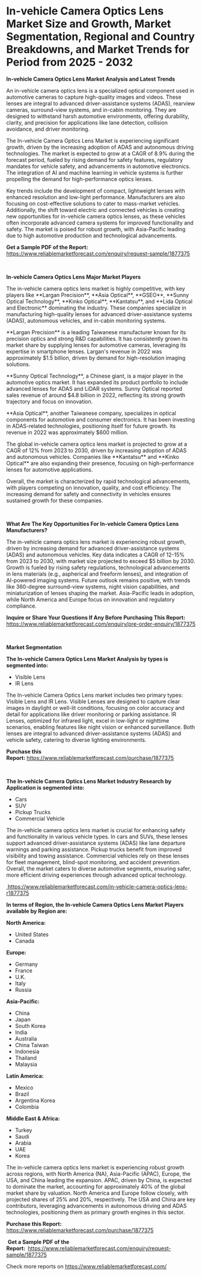 <p><h1>In-vehicle Camera Optics Lens Market Size and Growth, Market Segmentation, Regional and Country Breakdowns, and Market Trends for Period from 2025 -  2032</h1></p><p><strong>In-vehicle Camera Optics Lens Market Analysis and Latest Trends</strong></p>
<p><p>An in-vehicle camera optics lens is a specialized optical component used in automotive cameras to capture high-quality images and videos. These lenses are integral to advanced driver-assistance systems (ADAS), rearview cameras, surround-view systems, and in-cabin monitoring. They are designed to withstand harsh automotive environments, offering durability, clarity, and precision for applications like lane detection, collision avoidance, and driver monitoring.</p><p>The In-vehicle Camera Optics Lens Market is experiencing significant growth, driven by the increasing adoption of ADAS and autonomous driving technologies. The market is expected to grow at a CAGR of 8.9% during the forecast period, fueled by rising demand for safety features, regulatory mandates for vehicle safety, and advancements in automotive electronics. The integration of AI and machine learning in vehicle systems is further propelling the demand for high-performance optics lenses.</p><p>Key trends include the development of compact, lightweight lenses with enhanced resolution and low-light performance. Manufacturers are also focusing on cost-effective solutions to cater to mass-market vehicles. Additionally, the shift toward electric and connected vehicles is creating new opportunities for in-vehicle camera optics lenses, as these vehicles often incorporate advanced camera systems for improved functionality and safety. The market is poised for robust growth, with Asia-Pacific leading due to high automotive production and technological advancements.</p></p>
<p><strong>Get a Sample PDF of the Report:&nbsp;</strong> <a href="https://www.reliablemarketforecast.com/enquiry/request-sample/1877375?utm_campaign=1130&utm_medium=2&utm_source=Github&utm_content=ia&utm_term=24012025&utm_id=in-vehicle-camera-optics-lens">https://www.reliablemarketforecast.com/enquiry/request-sample/1877375</a></p>
<p>&nbsp;</p>
<p><strong>In-vehicle Camera Optics Lens Major Market Players</strong></p>
<p><p>The in-vehicle camera optics lens market is highly competitive, with key players like **Largan Precision**, **Asia Optical**, **GSEO**, **Sunny Optical Technology**, **Kinko Optical**, **Kantatsu**, and **Lida Optical and Electronic** dominating the industry. These companies specialize in manufacturing high-quality lenses for advanced driver-assistance systems (ADAS), autonomous vehicles, and in-cabin monitoring systems.</p><p>**Largan Precision** is a leading Taiwanese manufacturer known for its precision optics and strong R&D capabilities. It has consistently grown its market share by supplying lenses for automotive cameras, leveraging its expertise in smartphone lenses. Largan's revenue in 2022 was approximately $1.5 billion, driven by demand for high-resolution imaging solutions.</p><p>**Sunny Optical Technology**, a Chinese giant, is a major player in the automotive optics market. It has expanded its product portfolio to include advanced lenses for ADAS and LiDAR systems. Sunny Optical reported sales revenue of around $4.8 billion in 2022, reflecting its strong growth trajectory and focus on innovation.</p><p>**Asia Optical**, another Taiwanese company, specializes in optical components for automotive and consumer electronics. It has been investing in ADAS-related technologies, positioning itself for future growth. Its revenue in 2022 was approximately $600 million.</p><p>The global in-vehicle camera optics lens market is projected to grow at a CAGR of 12% from 2023 to 2030, driven by increasing adoption of ADAS and autonomous vehicles. Companies like **Kantatsu** and **Kinko Optical** are also expanding their presence, focusing on high-performance lenses for automotive applications.</p><p>Overall, the market is characterized by rapid technological advancements, with players competing on innovation, quality, and cost efficiency. The increasing demand for safety and connectivity in vehicles ensures sustained growth for these companies.</p></p>
<p>&nbsp;</p>
<p><strong>What Are The Key Opportunities For In-vehicle Camera Optics Lens Manufacturers?</strong></p>
<p><p>The in-vehicle camera optics lens market is experiencing robust growth, driven by increasing demand for advanced driver-assistance systems (ADAS) and autonomous vehicles. Key data indicates a CAGR of 12-15% from 2023 to 2030, with market size projected to exceed $5 billion by 2030. Growth is fueled by rising safety regulations, technological advancements in lens materials (e.g., aspherical and freeform lenses), and integration of AI-powered imaging systems. Future outlook remains positive, with trends like 360-degree surround-view systems, night vision capabilities, and miniaturization of lenses shaping the market. Asia-Pacific leads in adoption, while North America and Europe focus on innovation and regulatory compliance.</p></p>
<p><strong>Inquire or Share Your Questions If Any Before Purchasing This Report:</strong> <a href="https://www.reliablemarketforecast.com/enquiry/pre-order-enquiry/1877375?utm_campaign=1130&utm_medium=2&utm_source=Github&utm_content=ia&utm_term=24012025&utm_id=in-vehicle-camera-optics-lens">https://www.reliablemarketforecast.com/enquiry/pre-order-enquiry/1877375</a></p>
<p>&nbsp;</p>
<p><strong>Market Segmentation</strong></p>
<p><strong>The In-vehicle Camera Optics Lens Market Analysis by types is segmented into:</strong></p>
<p><ul><li>Visible Lens</li><li>IR Lens</li></ul></p>
<p><p>The In-vehicle Camera Optics Lens market includes two primary types: Visible Lens and IR Lens. Visible Lenses are designed to capture clear images in daylight or well-lit conditions, focusing on color accuracy and detail for applications like driver monitoring or parking assistance. IR Lenses, optimized for infrared light, excel in low-light or nighttime scenarios, enabling features like night vision or enhanced surveillance. Both lenses are integral to advanced driver-assistance systems (ADAS) and vehicle safety, catering to diverse lighting environments.</p></p>
<p><strong>Purchase this Report:&nbsp;</strong><a href="https://www.reliablemarketforecast.com/purchase/1877375?utm_campaign=1130&utm_medium=2&utm_source=Github&utm_content=ia&utm_term=24012025&utm_id=in-vehicle-camera-optics-lens">https://www.reliablemarketforecast.com/purchase/1877375</a></p>
<p>&nbsp;</p>
<p><strong>The In-vehicle Camera Optics Lens Market Industry Research by Application is segmented into:</strong></p>
<p><ul><li>Cars</li><li>SUV</li><li>Pickup Trucks</li><li>Commercial Vehicle</li></ul></p>
<p><p>The in-vehicle camera optics lens market is crucial for enhancing safety and functionality in various vehicle types. In cars and SUVs, these lenses support advanced driver-assistance systems (ADAS) like lane departure warnings and parking assistance. Pickup trucks benefit from improved visibility and towing assistance. Commercial vehicles rely on these lenses for fleet management, blind-spot monitoring, and accident prevention. Overall, the market caters to diverse automotive segments, ensuring safer, more efficient driving experiences through advanced optical technology.</p></p>
<p><a href="https://www.reliablemarketforecast.com/in-vehicle-camera-optics-lens-r1877375?utm_campaign=1130&utm_medium=2&utm_source=Github&utm_content=ia&utm_term=24012025&utm_id=in-vehicle-camera-optics-lens">&nbsp;https://www.reliablemarketforecast.com/in-vehicle-camera-optics-lens-r1877375</a></p>
<p><strong>In terms of Region, the In-vehicle Camera Optics Lens Market Players available by Region are:</strong></p>
<p>
    <p> <strong> North America: </strong>
        <ul>
            <li>United States</li>
            <li>Canada</li>
        </ul>
        </p> 
    <p> <strong> Europe: </strong>
        <ul>
            <li>Germany</li>
            <li>France</li>
            <li>U.K.</li>
            <li>Italy</li>
            <li>Russia</li>
        </ul>
        </p> 
    <p> <strong> Asia-Pacific: </strong>
        <ul>
            <li>China</li>
            <li>Japan</li>
            <li>South Korea</li>
            <li>India</li>
            <li>Australia</li>
            <li>China Taiwan</li>
            <li>Indonesia</li>
            <li>Thailand</li>
            <li>Malaysia</li>
        </ul>
        </p> 
    <p> <strong> Latin America: </strong>
        <ul>
            <li>Mexico</li>
            <li>Brazil</li>
            <li>Argentina Korea</li>
            <li>Colombia</li>
        </ul>
        </p> 
    <p> <strong> Middle East & Africa: </strong>
        <ul>
            <li>Turkey</li>
            <li>Saudi</li>
            <li>Arabia</li>
            <li>UAE</li>
            <li>Korea</li>
        </ul>
    </p>
    </p>
<p><p>The in-vehicle camera optics lens market is experiencing robust growth across regions, with North America (NA), Asia-Pacific (APAC), Europe, the USA, and China leading the expansion. APAC, driven by China, is expected to dominate the market, accounting for approximately 40% of the global market share by valuation. North America and Europe follow closely, with projected shares of 25% and 20%, respectively. The USA and China are key contributors, leveraging advancements in autonomous driving and ADAS technologies, positioning them as primary growth engines in this sector.</p></p>
<p><strong>Purchase this Report: </strong><a href="https://www.reliablemarketforecast.com/purchase/1877375?utm_campaign=1130&utm_medium=2&utm_source=Github&utm_content=ia&utm_term=24012025&utm_id=in-vehicle-camera-optics-lens">https://www.reliablemarketforecast.com/purchase/1877375</a></p>
<p>&nbsp;<strong>Get a Sample PDF of the Report:&nbsp;&nbsp;</strong><a href="https://www.reliablemarketforecast.com/enquiry/request-sample/1877375?utm_campaign=1130&utm_medium=2&utm_source=Github&utm_content=ia&utm_term=24012025&utm_id=in-vehicle-camera-optics-lens">https://www.reliablemarketforecast.com/enquiry/request-sample/1877375</a></p>
<p><strong></strong></p>
<p>Check more reports on <a href="https://www.reliablemarketforecast.com/?utm_campaign=1130&utm_medium=2&utm_source=Github&utm_content=ia&utm_term=24012025&utm_id=in-vehicle-camera-optics-lens">https://www.reliablemarketforecast.com/</a></p>
